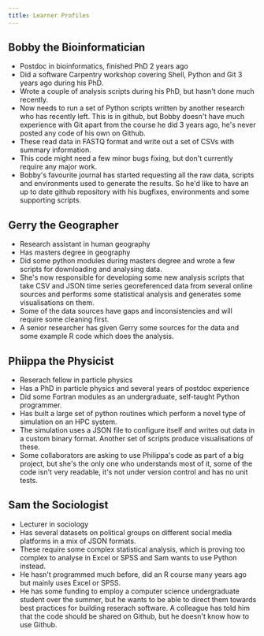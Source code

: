 ```yaml
---
title: Learner Profiles
---
```


## Bobby the Bioinformatician
* Postdoc in bioinformatics, finished PhD 2 years ago
* Did a software Carpentry workshop covering Shell, Python and Git 3 years ago during his PhD. 
* Wrote a couple of analysis scripts during his PhD, but hasn't done much recently.
* Now needs to run a set of Python scripts written by another research who has recently left. This is in github, but Bobby doesn't have much experience with Git apart from the course he did 3 years ago, he's never posted any code of his own on Github.
* These read data in FASTQ format and write out a set of CSVs with summary information.
* This code might need a few minor bugs fixing, but don't currently require any major work. 
* Bobby's favourite journal has started requesting all the raw data, scripts and environments used to generate the results. So he'd like to have an up to date github repository with his bugfixes, environments and some supporting scripts. 

## Gerry the Geographer
* Research assistant in human geography
* Has masters degree in geography
* Did some python modules during masters degree and wrote a few scripts for downloading and analysing data.
* She's now responsible for developing some new analysis scripts that take CSV and JSON time series georeferenced data from several online sources and performs some statistical analysis and generates some visualisations on them.
* Some of the data sources have gaps and inconsistencies and will require some cleaning first.
* A senior researcher has given Gerry some sources for the data and some example R code which does the analysis.  

## Phiippa the Physicist
* Reserach fellow in particle physics
* Has a PhD in particle physics and several years of postdoc experience
* Did some Fortran modules as an undergraduate, self-taught Python programmer. 
* Has built a large set of python routines which perform a novel type of simulation on an HPC system.
* The simulation uses a JSON file to configure itself and writes out data in a custom binary format. Another set of scripts produce visualisations of these. 
* Some collaborators are asking to use Philippa's code as part of a big project, but she's the only one who understands most of it, some of the code isn't very readable, it's not under version control and has no unit tests. 

## Sam the Sociologist
* Lecturer in sociology
* Has several datasets on political groups on different social media platforms in a mix of JSON formats.
* These require some complex statistical analysis, which is proving too complex to analyse in Excel or SPSS and Sam wants to use Python instead.
* He hasn't programmed much before, did an R course many years ago but mainly uses Excel or SPSS.
* He has some funding to employ a computer science undergraduate student over the summer, but he wants to be able to direct them towards best practices for building reserach software. A colleague has told him that the code should be shared on Github, but he doesn't know how to use Github.
  
